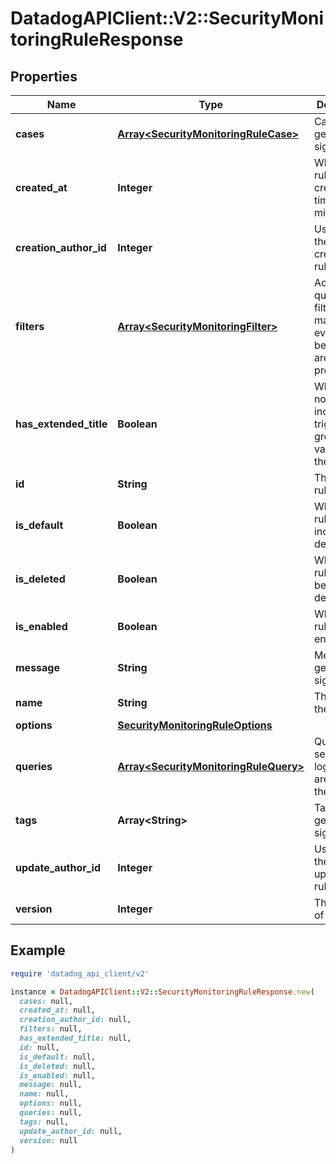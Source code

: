 # DatadogAPIClient::V2::SecurityMonitoringRuleResponse

## Properties

| Name | Type | Description | Notes |
| ---- | ---- | ----------- | ----- |
| **cases** | [**Array&lt;SecurityMonitoringRuleCase&gt;**](SecurityMonitoringRuleCase.md) | Cases for generating signals. | [optional] |
| **created_at** | **Integer** | When the rule was created, timestamp in milliseconds. | [optional] |
| **creation_author_id** | **Integer** | User ID of the user who created the rule. | [optional] |
| **filters** | [**Array&lt;SecurityMonitoringFilter&gt;**](SecurityMonitoringFilter.md) | Additional queries to filter matched events before they are processed. | [optional] |
| **has_extended_title** | **Boolean** | Whether the notifications include the triggering group-by values in their title. | [optional] |
| **id** | **String** | The ID of the rule. | [optional] |
| **is_default** | **Boolean** | Whether the rule is included by default. | [optional] |
| **is_deleted** | **Boolean** | Whether the rule has been deleted. | [optional] |
| **is_enabled** | **Boolean** | Whether the rule is enabled. | [optional] |
| **message** | **String** | Message for generated signals. | [optional] |
| **name** | **String** | The name of the rule. | [optional] |
| **options** | [**SecurityMonitoringRuleOptions**](SecurityMonitoringRuleOptions.md) |  | [optional] |
| **queries** | [**Array&lt;SecurityMonitoringRuleQuery&gt;**](SecurityMonitoringRuleQuery.md) | Queries for selecting logs which are part of the rule. | [optional] |
| **tags** | **Array&lt;String&gt;** | Tags for generated signals. | [optional] |
| **update_author_id** | **Integer** | User ID of the user who updated the rule. | [optional] |
| **version** | **Integer** | The version of the rule. | [optional] |

## Example

```ruby
require 'datadog_api_client/v2'

instance = DatadogAPIClient::V2::SecurityMonitoringRuleResponse.new(
  cases: null,
  created_at: null,
  creation_author_id: null,
  filters: null,
  has_extended_title: null,
  id: null,
  is_default: null,
  is_deleted: null,
  is_enabled: null,
  message: null,
  name: null,
  options: null,
  queries: null,
  tags: null,
  update_author_id: null,
  version: null
)
```

